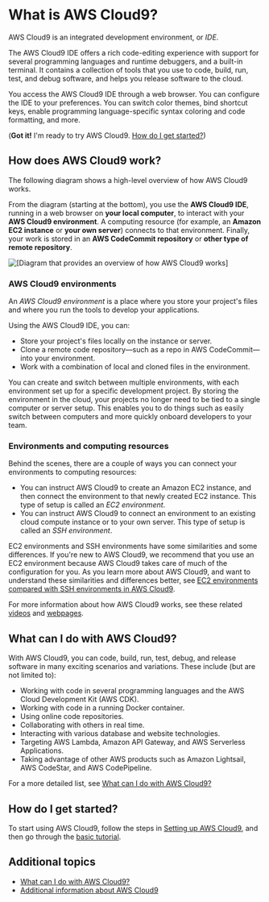 # What is AWS Cloud9?<a name="welcome"></a>

AWS Cloud9 is an integrated development environment, or *IDE*\.

The AWS Cloud9 IDE offers a rich code\-editing experience with support for several programming languages and runtime debuggers, and a built\-in terminal\. It contains a collection of tools that you use to code, build, run, test, and debug software, and helps you release software to the cloud\.

You access the AWS Cloud9 IDE through a web browser\. You can configure the IDE to your preferences\. You can switch color themes, bind shortcut keys, enable programming language\-specific syntax coloring and code formatting, and more\.

\(**Got it\!** I'm ready to try AWS Cloud9\. [How do I get started?](#how-to-get-started)\)

## How does AWS Cloud9 work?<a name="how-does-it-work"></a>

The following diagram shows a high\-level overview of how AWS Cloud9 works\.

From the diagram \(starting at the bottom\), you use the **AWS Cloud9 IDE**, running in a web browser on **your local computer**, to interact with your **AWS Cloud9 environment**\. A computing resource \(for example, an **Amazon EC2 instance** or **your own server**\) connects to that environment\. Finally, your work is stored in an **AWS CodeCommit repository** or **other type of remote repository**\.

![\[Diagram that provides an overview of how AWS Cloud9 works\]](http://docs.aws.amazon.com/cloud9/latest/user-guide/)

### AWS Cloud9 environments<a name="w66aab7c13b9"></a>

An *AWS Cloud9 environment* is a place where you store your project's files and where you run the tools to develop your applications\.

Using the AWS Cloud9 IDE, you can:
+ Store your project's files locally on the instance or server\.
+ Clone a remote code repository—such as a repo in AWS CodeCommit—into your environment\.
+ Work with a combination of local and cloned files in the environment\.

You can create and switch between multiple environments, with each environment set up for a specific development project\. By storing the environment in the cloud, your projects no longer need to be tied to a single computer or server setup\. This enables you to do things such as easily switch between computers and more quickly onboard developers to your team\.

### Environments and computing resources<a name="env-intro"></a>

Behind the scenes, there are a couple of ways you can connect your environments to computing resources:
+ You can instruct AWS Cloud9 to create an Amazon EC2 instance, and then connect the environment to that newly created EC2 instance\. This type of setup is called an *EC2 environment*\.
+ You can instruct AWS Cloud9 to connect an environment to an existing cloud compute instance or to your own server\. This type of setup is called an *SSH environment*\.

EC2 environments and SSH environments have some similarities and some differences\. If you're new to AWS Cloud9, we recommend that you use an EC2 environment because AWS Cloud9 takes care of much of the configuration for you\. As you learn more about AWS Cloud9, and want to understand these similarities and differences better, see [EC2 environments compared with SSH environments in AWS Cloud9](ec2-env-versus-ssh-env.md)\.

For more information about how AWS Cloud9 works, see these related [videos](additional-info.md#related-videos) and [webpages](additional-info.md#related-web-pages)\.

## What can I do with AWS Cloud9?<a name="what-can-i-do-summary"></a>

With AWS Cloud9, you can code, build, run, test, debug, and release software in many exciting scenarios and variations\. These include \(but are not limited to\):
+ Working with code in several programming languages and the AWS Cloud Development Kit \(AWS CDK\)\.
+ Working with code in a running Docker container\.
+ Using online code repositories\.
+ Collaborating with others in real time\.
+ Interacting with various database and website technologies\.
+ Targeting AWS Lambda, Amazon API Gateway, and AWS Serverless Applications\.
+ Taking advantage of other AWS products such as Amazon Lightsail, AWS CodeStar, and AWS CodePipeline\.

For a more detailed list, see [What can I do with AWS Cloud9?](what-can-i-do.md)

## How do I get started?<a name="how-to-get-started"></a>

To start using AWS Cloud9, follow the steps in [Setting up AWS Cloud9](setting-up.md), and then go through the [basic tutorial](tutorials-basic.md)\.

## Additional topics<a name="welcome-additional-info"></a>
+ [What can I do with AWS Cloud9?](what-can-i-do.md)
+ [Additional information about AWS Cloud9](additional-info.md)